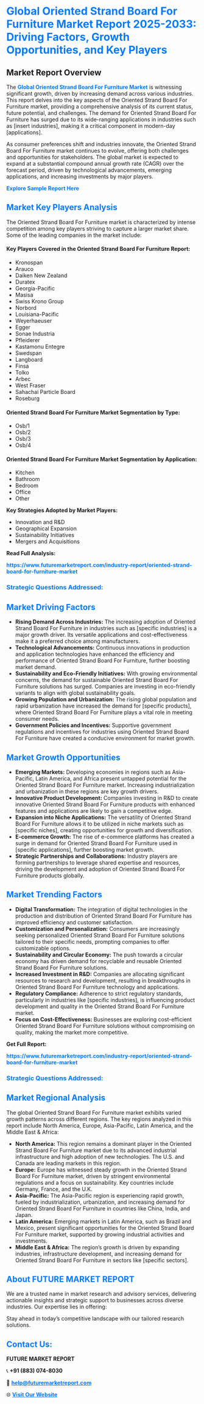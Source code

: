<h1 style="color: #007BFF;">Global Oriented Strand Board For Furniture Market Report 2025-2033: Driving Factors, Growth Opportunities, and Key Players</h1>

<section id="overview">
<h2>Market Report Overview</h2>
<p>The <a href="https://www.futuremarketreport.com/industry-report/oriented-strand-board-for-furniture-market" style="color: #007BFF; text-decoration: none;"><strong>Global Oriented Strand Board For Furniture Market</strong></a> is witnessing significant growth, driven by increasing demand across various industries. This report delves into the key aspects of the Oriented Strand Board For Furniture market, providing a comprehensive analysis of its current status, future potential, and challenges. The demand for Oriented Strand Board For Furniture has surged due to its wide-ranging applications in industries such as [insert industries], making it a critical component in modern-day [applications].</p>
<p>As consumer preferences shift and industries innovate, the Oriented Strand Board For Furniture market continues to evolve, offering both challenges and opportunities for stakeholders. The global market is expected to expand at a substantial compound annual growth rate (CAGR) over the forecast period, driven by technological advancements, emerging applications, and increasing investments by major players.</p>
</section>

<section id="overview">
<p><a href="https://www.futuremarketreport.com/request-sample/reportId=29491" style="color: #007BFF; text-decoration: none;"><strong>Explore Sample Report Here</strong></a></p>
</section>

<section id="key-players">
<h2 style="color: #007BFF;">Market Key Players Analysis</h2>
<p>The Oriented Strand Board For Furniture market is characterized by intense competition among key players striving to capture a larger market share. Some of the leading companies in the market include:</p>
<h4>Key Players Covered in the Oriented Strand Board For Furniture Report:</h4>
<ul><li>Kronospan</li><li>Arauco</li><li>Daiken New Zealand</li><li>Duratex</li><li>Georgia-Pacific</li><li>Masisa</li><li>Swiss Krono Group</li><li>Norbord</li><li>Louisiana-Pacific</li><li>Weyerhaeuser</li><li>Egger</li><li>Sonae Industria</li><li>Pfleiderer</li><li>Kastamonu Entegre</li><li>Swedspan</li><li>Langboard</li><li>Finsa</li><li>Tolko</li><li>Arbec</li><li>West Fraser</li><li>Sahachai Particle Board</li><li>Roseburg</li></ul>
<h4>Oriented Strand Board For Furniture Market Segmentation by Type:</h4>
<ul><li>Osb/1</li><li>Osb/2</li><li>Osb/3</li><li>Osb/4</li></ul>

<h4>Oriented Strand Board For Furniture Market Segmentation by Application:</h4>
<ul><li>Kitchen</li><li>Bathroom</li><li>Bedroom</li><li>Office</li><li>Other</li></ul>
<p><strong>Key Strategies Adopted by Market Players:</strong></p>
<ul>
<li>Innovation and R&D</li>
<li>Geographical Expansion</li>
<li>Sustainability Initiatives</li>
<li>Mergers and Acquisitions</li>
</ul>
</section>

<section>
<p><strong>Read Full Analysis: </strong></p><a href="https://www.futuremarketreport.com/industry-report/oriented-strand-board-for-furniture-market" style="color: #007BFF; text-decoration: none;"><strong>https://www.futuremarketreport.com/industry-report/oriented-strand-board-for-furniture-market</strong></a>
<h3 style="color: #007BFF;">Strategic Questions Addressed:</h3>
</section>

<section id="driving-factors">
<h2 style="color: #007BFF;">Market Driving Factors</h2>
<ul>
<li><strong>Rising Demand Across Industries:</strong> The increasing adoption of Oriented Strand Board For Furniture in industries such as [specific industries] is a major growth driver. Its versatile applications and cost-effectiveness make it a preferred choice among manufacturers.</li>
<li><strong>Technological Advancements:</strong> Continuous innovations in production and application technologies have enhanced the efficiency and performance of Oriented Strand Board For Furniture, further boosting market demand.</li>
<li><strong>Sustainability and Eco-Friendly Initiatives:</strong> With growing environmental concerns, the demand for sustainable Oriented Strand Board For Furniture solutions has surged. Companies are investing in eco-friendly variants to align with global sustainability goals.</li>
<li><strong>Growing Population and Urbanization:</strong> The rising global population and rapid urbanization have increased the demand for [specific products], where Oriented Strand Board For Furniture plays a vital role in meeting consumer needs.</li>
<li><strong>Government Policies and Incentives:</strong> Supportive government regulations and incentives for industries using Oriented Strand Board For Furniture have created a conducive environment for market growth.</li>
</ul>
</section>

<section id="growth-opportunities">
<h2 style="color: #007BFF;">Market Growth Opportunities</h2>
<ul>
<li><strong>Emerging Markets:</strong> Developing economies in regions such as Asia-Pacific, Latin America, and Africa present untapped potential for the Oriented Strand Board For Furniture market. Increasing industrialization and urbanization in these regions are key growth drivers.</li>
<li><strong>Innovative Product Development:</strong> Companies investing in R&D to create innovative Oriented Strand Board For Furniture products with enhanced features and applications are likely to gain a competitive edge.</li>
<li><strong>Expansion into Niche Applications:</strong> The versatility of Oriented Strand Board For Furniture allows it to be utilized in niche markets such as [specific niches], creating opportunities for growth and diversification.</li>
<li><strong>E-commerce Growth:</strong> The rise of e-commerce platforms has created a surge in demand for Oriented Strand Board For Furniture used in [specific applications], further boosting market growth.</li>
<li><strong>Strategic Partnerships and Collaborations:</strong> Industry players are forming partnerships to leverage shared expertise and resources, driving the development and adoption of Oriented Strand Board For Furniture products globally.</li>
</ul>
</section>

<section id="trending-factors">
<h2 style="color: #007BFF;">Market Trending Factors</h2>
<ul>
<li><strong>Digital Transformation:</strong> The integration of digital technologies in the production and distribution of Oriented Strand Board For Furniture has improved efficiency and customer satisfaction.</li>
<li><strong>Customization and Personalization:</strong> Consumers are increasingly seeking personalized Oriented Strand Board For Furniture solutions tailored to their specific needs, prompting companies to offer customizable options.</li>
<li><strong>Sustainability and Circular Economy:</strong> The push towards a circular economy has driven demand for recyclable and reusable Oriented Strand Board For Furniture solutions.</li>
<li><strong>Increased Investment in R&D:</strong> Companies are allocating significant resources to research and development, resulting in breakthroughs in Oriented Strand Board For Furniture technology and applications.</li>
<li><strong>Regulatory Compliance:</strong> Adherence to strict regulatory standards, particularly in industries like [specific industries], is influencing product development and quality in the Oriented Strand Board For Furniture market.</li>
<li><strong>Focus on Cost-Effectiveness:</strong> Businesses are exploring cost-efficient Oriented Strand Board For Furniture solutions without compromising on quality, making the market more competitive.</li>
</ul>
</section>

<section>
<p><strong>Get Full Report: </strong></p><a href="https://www.futuremarketreport.com/industry-report/oriented-strand-board-for-furniture-market" style="color: #007BFF; text-decoration: none;"><strong>https://www.futuremarketreport.com/industry-report/oriented-strand-board-for-furniture-market</strong></a>
<h3 style="color: #007BFF;">Strategic Questions Addressed:</h3>
</section>


<section id="regional-analysis">
<h2 style="color: #007BFF;">Market Regional Analysis</h2>
<p>The global Oriented Strand Board For Furniture market exhibits varied growth patterns across different regions. The key regions analyzed in this report include North America, Europe, Asia-Pacific, Latin America, and the Middle East & Africa:</p>
<ul>
<li><strong>North America:</strong> This region remains a dominant player in the Oriented Strand Board For Furniture market due to its advanced industrial infrastructure and high adoption of new technologies. The U.S. and Canada are leading markets in this region.</li>
<li><strong>Europe:</strong> Europe has witnessed steady growth in the Oriented Strand Board For Furniture market, driven by stringent environmental regulations and a focus on sustainability. Key countries include Germany, France, and the U.K.</li>
<li><strong>Asia-Pacific:</strong> The Asia-Pacific region is experiencing rapid growth, fueled by industrialization, urbanization, and increasing demand for Oriented Strand Board For Furniture in countries like China, India, and Japan.</li>
<li><strong>Latin America:</strong> Emerging markets in Latin America, such as Brazil and Mexico, present significant opportunities for the Oriented Strand Board For Furniture market, supported by growing industrial activities and investments.</li>
<li><strong>Middle East & Africa:</strong> The region’s growth is driven by expanding industries, infrastructure development, and increasing demand for Oriented Strand Board For Furniture in sectors like [specific sectors].</li>
</ul>
</section>

<footer>
<h2 style="color: #007BFF;">About FUTURE MARKET REPORT</h2>
<p>We are a trusted name in market research and advisory services, delivering actionable insights and strategic support to businesses across diverse industries. Our expertise lies in offering:</p>

<p>Stay ahead in today’s competitive landscape with our tailored research solutions.</p>

<h2 style="color: #007BFF;">Contact Us:</h2>
<p><strong>FUTURE MARKET REPORT</strong></p>
<p>📞 <strong>+91 (883) 074-8030</strong></p>
<p>📧 <strong><a href="mailto:help@futuremarketreport.com" style="color: #007BFF;">help@futuremarketreport.com</a></strong></p>
<p>🌐 <strong><a href="https://www.futuremarketreport.com/" style="color: #007BFF;">Visit Our Website</a></strong></p>
</footer>